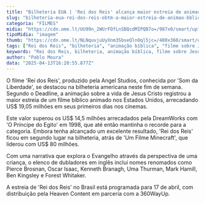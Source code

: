 ```yaml
---
title: "Bilheteria EUA | 'Rei dos Reis' alcança maior estreia de animação bíblica"
slug: "bilheteria-eua-rei-dos-reis-obtm-a-maior-estreia-de-animao-bblica"
categoria: "FILMES"
midia: "https://cdn.ome.lt/UU99n_2WUrFOfLnSBQcdMIPQB7o=/987x0/smart/uploads/conteudo/fotos/thekingofkings_5K1QB5Z.jpg"
tipoMidia: "imagem"
thumb: "https://cdn.ome.lt/NLNquvjuUyXnm3SbseQlnOql5jc=/480x360/smart/extras/conteudos/thekingofkings_MPnsIk2.jpg"
tags: ["Rei dos Reis", "bilheteria", "animação bíblica", "filme sobre Jesus", "estreia nos EUA"]
keywords: "Rei dos Reis, bilheteria, animação bíblica, filme sobre Jesus, estreia nos EUA"
author: "Pablo Moura"
data: "2025-04-13T16:20:55.877Z"
---
```


O filme 'Rei dos Reis', produzido pela Angel Studios, conhecida por 'Som da Liberdade', se destacou na bilheteria americana neste fim de semana. Segundo o Deadline, a animação sobre a vida de Jesus Cristo registrou a maior estreia de um filme bíblico animado nos Estados Unidos, arrecadando US$ 19,05 milhões em seus primeiros dias nos cinemas.

Este valor superou os US$ 14,5 milhões arrecadados pela DreamWorks com 'O Príncipe do Egito' em 1998, que até então mantinha o recorde para a categoria. Embora tenha alcançado um excelente resultado, 'Rei dos Reis' ficou em segundo lugar na bilheteria, atrás de 'Um Filme Minecraft', que liderou com US$ 80 milhões.

Com uma narrativa que explora o Evangelho através da perspectiva de uma criança, o elenco de dubladores em inglês inclui nomes renomados como Pierce Brosnan, Oscar Isaac, Kenneth Branagh, Uma Thurman, Mark Hamill, Ben Kingsley e Forest Whitaker.

A estreia de 'Rei dos Reis' no Brasil está programada para 17 de abril, com distribuição pela Heaven Content em parceria com a 360WayUp.